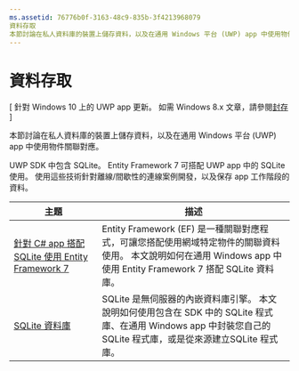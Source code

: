 ```yaml
---
ms.assetid: 76776b0f-3163-48c9-835b-3f4213968079
資料存取
本節討論在私人資料庫的裝置上儲存資料，以及在通用 Windows 平台 (UWP) app 中使用物件關聯對應。
---
```

# 資料存取

\[ 針對 Windows 10 上的 UWP app 更新。 如需 Windows 8.x 文章，請參閱[封存](http://go.microsoft.com/fwlink/p/?linkid=619132) \]

本節討論在私人資料庫的裝置上儲存資料，以及在通用 Windows 平台 (UWP) app 中使用物件關聯對應。

UWP SDK 中包含 SQLite。 Entity Framework 7 可搭配 UWP app 中的 SQLite 使用。 使用這些技術針對離線/間歇性的連線案例開發，以及保存 app 工作階段的資料。

| 主題 | 描述|
|-------|------------|
| [針對 C# app 搭配 SQLite 使用 Entity Framework 7](entity-framework-7-with-sqlite-for-csharp-apps.md) | Entity Framework (EF) 是一種關聯對應程式，可讓您搭配使用網域特定物件的關聯資料使用。 本文說明如何在通用 Windows app 中使用 Entity Framework 7 搭配 SQLite 資料庫。 |
| [SQLite 資料庫](sqlite-databases.md) | SQLite 是無伺服器的內嵌資料庫引擎。 本文說明如何使用包含在 SDK 中的 SQLite 程式庫、在通用 Windows app 中封裝您自己的 SQLite 程式庫，或是從來源建立SQLite 程式庫。 |



<!--HONumber=Mar16_HO1-->


